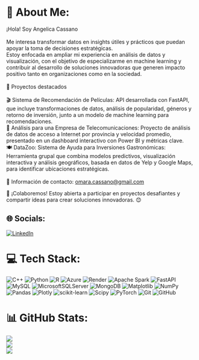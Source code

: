 # 💫 About Me:
¡Hola! Soy Angelica Cassano<br><br>Me interesa transformar datos en insights útiles y prácticos que puedan apoyar la toma de decisiones estratégicas.<br>Estoy enfocada en ampliar mi experiencia en análisis de datos y visualización, con el objetivo de especializarme en machine learning y contribuir al desarrollo de soluciones innovadoras que generen impacto positivo tanto en organizaciones como en la sociedad.<br><br>🚀 Proyectos destacados<br><br>🎬 Sistema de Recomendación de Películas: API desarrollada con FastAPI, que incluye transformaciones de datos, análisis de popularidad, géneros y retorno de inversión, junto a un modelo de machine learning para recomendaciones.<br>📡 Análisis para una Empresa de Telecomunicaciones: Proyecto de análisis de datos de acceso a Internet por provincia y velocidad promedio, presentado en un dashboard interactivo con Power BI y métricas clave.<br>🍽️ DataZoo: Sistema de Ayuda para Inversiones Gastronómicas: Herramienta grupal que combina modelos predictivos, visualización interactiva y análisis geográficos, basada en datos de Yelp y Google Maps, para identificar ubicaciones estratégicas.<br><br>📩 Información de contacto: omara.cassano@gmail.com<br>

🌟 ¡Colaboremos! Estoy abierta a participar en proyectos desafiantes y compartir ideas para crear soluciones innovadoras. 😊<br>


## 🌐 Socials:
[![LinkedIn](https://img.shields.io/badge/LinkedIn-%230077B5.svg?logo=linkedin&logoColor=white)](https://linkedin.com/in/https://www.linkedin.com/in/angelica-cassano/) 

# 💻 Tech Stack:
![C++](https://img.shields.io/badge/c++-%2300599C.svg?style=for-the-badge&logo=c%2B%2B&logoColor=white) ![Python](https://img.shields.io/badge/python-3670A0?style=for-the-badge&logo=python&logoColor=ffdd54) ![R](https://img.shields.io/badge/r-%23276DC3.svg?style=for-the-badge&logo=r&logoColor=white) ![Azure](https://img.shields.io/badge/azure-%230072C6.svg?style=for-the-badge&logo=microsoftazure&logoColor=white) ![Render](https://img.shields.io/badge/Render-%46E3B7.svg?style=for-the-badge&logo=render&logoColor=white) ![Apache Spark](https://img.shields.io/badge/Apache%20Spark-FDEE21?style=for-the-badge&logo=apachespark&logoColor=black) ![FastAPI](https://img.shields.io/badge/FastAPI-005571?style=for-the-badge&logo=fastapi) ![MySQL](https://img.shields.io/badge/mysql-4479A1.svg?style=for-the-badge&logo=mysql&logoColor=white) ![MicrosoftSQLServer](https://img.shields.io/badge/Microsoft%20SQL%20Server-CC2927?style=for-the-badge&logo=microsoft%20sql%20server&logoColor=white) ![MongoDB](https://img.shields.io/badge/MongoDB-%234ea94b.svg?style=for-the-badge&logo=mongodb&logoColor=white) ![Matplotlib](https://img.shields.io/badge/Matplotlib-%23ffffff.svg?style=for-the-badge&logo=Matplotlib&logoColor=black) ![NumPy](https://img.shields.io/badge/numpy-%23013243.svg?style=for-the-badge&logo=numpy&logoColor=white) ![Pandas](https://img.shields.io/badge/pandas-%23150458.svg?style=for-the-badge&logo=pandas&logoColor=white) ![Plotly](https://img.shields.io/badge/Plotly-%233F4F75.svg?style=for-the-badge&logo=plotly&logoColor=white) ![scikit-learn](https://img.shields.io/badge/scikit--learn-%23F7931E.svg?style=for-the-badge&logo=scikit-learn&logoColor=white) ![Scipy](https://img.shields.io/badge/SciPy-%230C55A5.svg?style=for-the-badge&logo=scipy&logoColor=%white) ![PyTorch](https://img.shields.io/badge/PyTorch-%23EE4C2C.svg?style=for-the-badge&logo=PyTorch&logoColor=white) ![Git](https://img.shields.io/badge/git-%23F05033.svg?style=for-the-badge&logo=git&logoColor=white) ![GitHub](https://img.shields.io/badge/github-%23121011.svg?style=for-the-badge&logo=github&logoColor=white)
# 📊 GitHub Stats:
![](https://github-readme-stats.vercel.app/api?username=Halsey26&theme=highcontrast&hide_border=true&include_all_commits=false&count_private=false)<br/>
![](https://github-readme-streak-stats.herokuapp.com/?user=Halsey26&theme=highcontrast&hide_border=true)<br/>
![](https://github-readme-stats.vercel.app/api/top-langs/?username=Halsey26&theme=highcontrast&hide_border=true&include_all_commits=false&count_private=false&layout=compact)

<!-- Proudly created with GPRM ( https://gprm.itsvg.in ) -->
